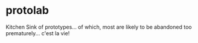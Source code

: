 # protolab
Kitchen Sink of prototypes... of which, most are likely to be abandoned too prematurely... c'est la vie!
